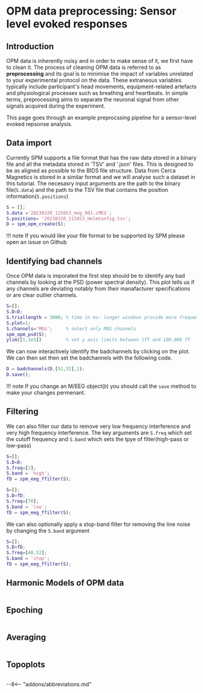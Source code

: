 # OPM data preprocessing: Sensor level evoked responses

## Introduction

OPM data is inherently noisy and in order to make sense of it, we first have to clean it. The process of cleaning OPM data is referred to as **preprocessing** and its goal is to minimise the impact of variables unrelated to your experimental protocol on the data. These extraneous variables typically include participant's head movements, equipment-related artefacts and physiological processes such as breathing and heartbeats. In simple terms, preprocessing aims to separate the neuronal signal from other signals acquired during the experiment.

This page goes through an example preprocssing pipeline for a sensor-level evoked repsonse analysis. 


## Data import 

Currently SPM supports a file format that has the raw data stored in a binary file and all the metadata stored in 'TSV' and '.json' files. This is designed to be as aligned as possible to the BIDS file structure. Data from Cerca Magnetics is stored in a similar format and we will analyse such a dataset in this tutorial. The necesasry input arguments are the path to the binary file(`S.data`) and the path to the TSV file that contains the position information(`S.positions`)

```matlab
S = [];
S.data ='20230320_115853_meg_001.cMEG';
S.positions= '20230320_115853_HelmConfig.tsv';
D = spm_opm_create(S);
```

!!! note
    If you would like your file format to be supported by SPM please open an issue on Github

## Identifying bad channels

Once OPM data is imporated the first step should be to identify any bad channels by looking at the PSD (power spectral density). This plot tells us if any channels are deviating notably from their manafacturer specifications or are clear outlier channels. 

```matlab
S=[];
S.D=D;
S.triallength = 3000; % time in ms: longer windows provide more frequency resolution but are noisier
S.plot=1;
S.channels='MEG';     % select only MEG channels
spm_opm_psd(S);
ylim([1,1e5])         % set y axis limits between 1fT and 100,000 fT
```

We can now interactively identify the badchannels by clicking on the plot. We can then set then set the badchannels with the following code. 

```matlab 
D = badchannels(D,[51,52],1);
D.save();
```
!!! note
    If you change an M/EEG object(`D`) you should call the `save` method to make your changes permenant.

## Filtering 

We can also filter our data to remove very low frequency interference and very high frequency interference. 
The key arguments are `S.freq` which set the cutoff frequency and `S.band` which sets the tpye of filter(high-pass or low-pass)

```matlab
S=[];
S.D=D;
S.freq=[2];
S.band = 'high';
fD = spm_eeg_ffilter(S);

S=[];
S.D=fD;
S.freq=[70];
S.band = 'low';
fD = spm_eeg_ffilter(S);

```
We can also optionally apply a stop-band filter for removing the line noise by changing the `S.band` argument

```matlab
S=[];
S.D=fD;
S.freq=[48,52];
S.band = 'stop';
fD = spm_eeg_ffilter(S);
```


## Harmonic Models of OPM data


```matlab

``` 

## Epoching

```matlab

``` 

## Averaging 

```matlab

``` 

## Topoplots

```matlab

``` 


--8<-- "addons/abbreviations.md"
